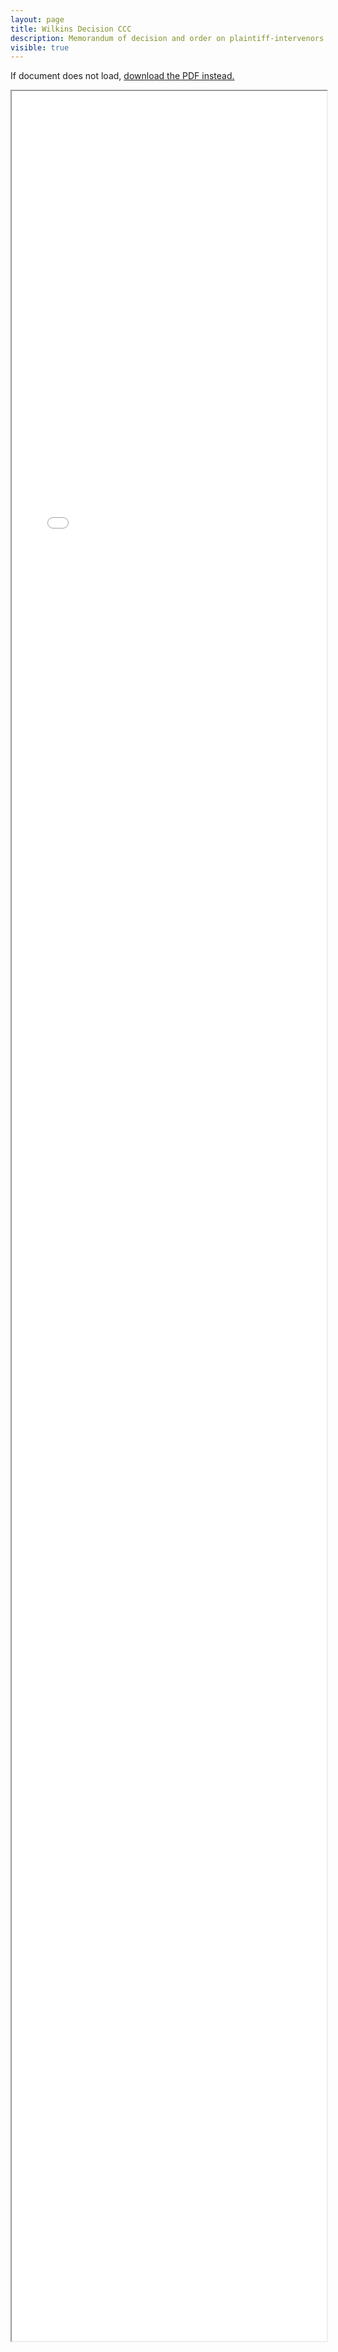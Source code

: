 ```yaml
---
layout: page
title: Wilkins Decision CCC
description: Memorandum of decision and order on plaintiff-intervenors' emergency motion for order requiring the commonwealth to show cause why it failed to comply with the court's preliminary injunction order and why its purported october 28, 2019 vaping ban is not enjoined by that order
visible: true
---
```


If document does not load, <a href="/wilkins-decision-ccc.pdf">download the PDF instead.</a>

<div style="height: 90vh">
<iframe src="/wilkins-decision-ccc.pdf" title="Wilkins Decision CCC PDF" height="100%" width="100%"></iframe>
</div>
